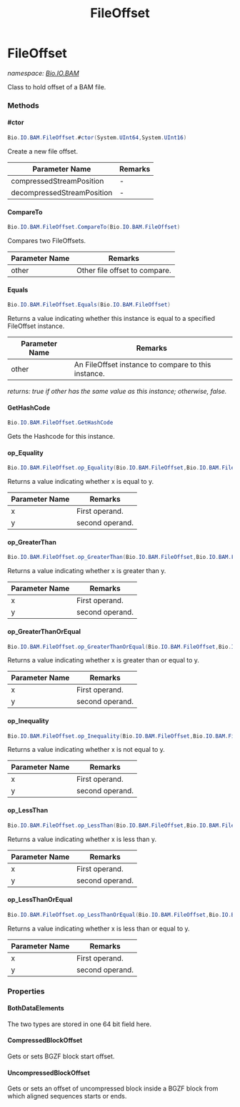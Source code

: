 ﻿---
title: FileOffset
---

# FileOffset
_namespace: [Bio.IO.BAM](N-Bio.IO.BAM.html)_

Class to hold offset of a BAM file.

### Methods

#### #ctor
```csharp
Bio.IO.BAM.FileOffset.#ctor(System.UInt64,System.UInt16)
```
Create a new file offset.

|Parameter Name|Remarks|
|--------------|-------|
|compressedStreamPosition|-|
|decompressedStreamPosition|-|


#### CompareTo
```csharp
Bio.IO.BAM.FileOffset.CompareTo(Bio.IO.BAM.FileOffset)
```
Compares two FileOffsets.

|Parameter Name|Remarks|
|--------------|-------|
|other|Other file offset to compare.|


#### Equals
```csharp
Bio.IO.BAM.FileOffset.Equals(Bio.IO.BAM.FileOffset)
```
Returns a value indicating whether this instance is equal to a specified FileOffset instance.

|Parameter Name|Remarks|
|--------------|-------|
|other|An FileOffset instance to compare to this instance.|

_returns:  true if other has the same value as this instance; otherwise, false._

#### GetHashCode
```csharp
Bio.IO.BAM.FileOffset.GetHashCode
```
Gets the Hashcode for this instance.

#### op_Equality
```csharp
Bio.IO.BAM.FileOffset.op_Equality(Bio.IO.BAM.FileOffset,Bio.IO.BAM.FileOffset)
```
Returns a value indicating whether x is equal to y.

|Parameter Name|Remarks|
|--------------|-------|
|x|First operand.|
|y|second operand.|


#### op_GreaterThan
```csharp
Bio.IO.BAM.FileOffset.op_GreaterThan(Bio.IO.BAM.FileOffset,Bio.IO.BAM.FileOffset)
```
Returns a value indicating whether x is greater than y.

|Parameter Name|Remarks|
|--------------|-------|
|x|First operand.|
|y|second operand.|


#### op_GreaterThanOrEqual
```csharp
Bio.IO.BAM.FileOffset.op_GreaterThanOrEqual(Bio.IO.BAM.FileOffset,Bio.IO.BAM.FileOffset)
```
Returns a value indicating whether x is greater than or equal to y.

|Parameter Name|Remarks|
|--------------|-------|
|x|First operand.|
|y|second operand.|


#### op_Inequality
```csharp
Bio.IO.BAM.FileOffset.op_Inequality(Bio.IO.BAM.FileOffset,Bio.IO.BAM.FileOffset)
```
Returns a value indicating whether x is not equal to y.

|Parameter Name|Remarks|
|--------------|-------|
|x|First operand.|
|y|second operand.|


#### op_LessThan
```csharp
Bio.IO.BAM.FileOffset.op_LessThan(Bio.IO.BAM.FileOffset,Bio.IO.BAM.FileOffset)
```
Returns a value indicating whether x is less than y.

|Parameter Name|Remarks|
|--------------|-------|
|x|First operand.|
|y|second operand.|


#### op_LessThanOrEqual
```csharp
Bio.IO.BAM.FileOffset.op_LessThanOrEqual(Bio.IO.BAM.FileOffset,Bio.IO.BAM.FileOffset)
```
Returns a value indicating whether x is less than or equal to y.

|Parameter Name|Remarks|
|--------------|-------|
|x|First operand.|
|y|second operand.|




### Properties

#### BothDataElements
The two types are stored in one 64 bit field here.
#### CompressedBlockOffset
Gets or sets BGZF block start offset.
#### UncompressedBlockOffset
Gets or sets an offset of uncompressed block inside a BGZF block 
 from which aligned sequences starts or ends.

